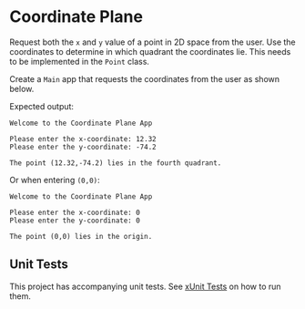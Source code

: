 # Coordinate Plane

Request both the `x` and `y` value of a point in 2D space from the user. Use the coordinates to determine in which quadrant the coordinates lie. This needs to be implemented in the `Point` class.

Create a `Main` app that requests the coordinates from the user as shown below.

Expected output:

```text
Welcome to the Coordinate Plane App

Please enter the x-coordinate: 12.32
Please enter the y-coordinate: -74.2

The point (12.32,-74.2) lies in the fourth quadrant.
```

Or when entering `(0,0)`:

```text
Welcome to the Coordinate Plane App

Please enter the x-coordinate: 0
Please enter the y-coordinate: 0

The point (0,0) lies in the origin.
```

## Unit Tests

This project has accompanying unit tests. See [xUnit Tests](/README.md#xunit-tests) on how to run them.